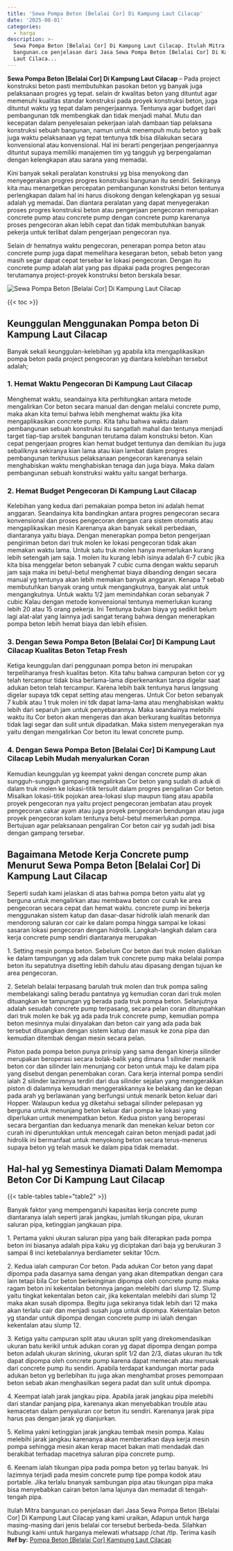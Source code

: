 ```yaml
---
title: 'Sewa Pompa Beton [Belalai Cor] Di Kampung Laut Cilacap'
date: '2025-08-01'
categories:
  - harga
description: >-
  Sewa Pompa Beton [Belalai Cor] Di Kampung Laut Cilacap. Itulah Mitra
  bangunan.co penjelasan dari Jasa Sewa Pompa Beton [Belalai Cor] Di Kampung
  Laut Cilaca...
---
```


**Sewa Pompa Beton \[Belalai Cor\] Di Kampung Laut Cilacap** – Pada project konstruksi beton pasti membutuhkan pasokan beton yg banyak juga pelaksanaan progres yg tepat. selain dr kwalitas beton yang dituntut agar memenuhi kualitas standar konstruksi pada proyek konstruksi beton, juga dituntut waktu yg tepat dalam pengerjaannya. Tentunya agar budget dari pembangunan tdk membengkak dan tidak menjadi mahal. Mutu dan kecepatan dalam penyelesaian pekerjaan ialah dambaan tiap pelaksana konstruksi sebuah bangunan, namun untuk menempuh mutu beton yg baik juga waktu pelaksanaan yg tepat tentunya tdk bisa dilakukan secara konvensional atau konvensional. Hal ini berarti pengerjaan pengerjaannya dituntut supaya memiliki manajemen tim yg tangguh yg berpengalaman dengan kelengkapan atau sarana yang memadai.

Kini banyak sekali peralatan konstruksi yg bisa menyokong dan menyegerakan progres progres konstruksi bangunan itu sendiri. Sekiranya kita mau menargetkan percepatan pembangunan konstruksi beton tentunya perlengkapan dalam hal ini harus disokong dengan kelengkapan yg sesuai adalah yg memadai. Dan diantara peralatan yang dapat menyegerakan proses progres konstruksi beton atau pengerjaan pengecoran merupakan concrete pump atau concrete pump dengan concrete pump karenanya proses pengecoran akan lebih cepat dan tidak membutuhkan banyak pekerja untuk terlibat dalam pengerjaan pengecoran nya.

Selain dr hematnya waktu pengecoran, penerapan pompa beton atau concrete pump juga dapat memelihara kesegaran beton, sebab beton yang masih segar dapat cepat tersebar ke lokasi pengecoran. Dengan itu concrete pump adalah alat yang pas dipakai pada progres pengecoran terutamanya project-proyek konstruksi beton berskala besar.

![Sewa Pompa Beton [Belalai Cor] Di Kampung Laut Cilacap](/images/sewa-concrete-pump-36.png)

{{< toc >}}

## Keunggulan Menggunakan Pompa beton Di Kampung Laut Cilacap

Banyak sekali keunggulan-kelebihan yg apabila kita mengaplikasikan pompa beton pada project pengecoran yg diantara kelebihan tersebut adalah;

### 1\. Hemat Waktu Pengecoran Di Kampung Laut Cilacap

Menghemat waktu, seandainya kita perhitungkan antara metode mengalirkan Cor beton secara manual dan dengan melalui concrete pump, maka akan kita temui bahwa lebih menghemat waktu jika kita mengaplikasikan concrete pump. Kita tahu bahwa waktu dalam pembangunan sebuah konstruksi itu sangatlah mahal dan tentunya menjadi target tiap-tiap arsitek bangunan terutama dalam konstruksi beton. Kian cepat pengerjaan progres kian hemat budget tentunya dan demikian itu juga sebaliknya sekiranya kian lama atau kian lambat dalam progres pembangunan terkhusus pelaksanaan pengecoran karenanya selain menghabiskan waktu menghabiskan tenaga dan juga biaya. Maka dalam pembangunan sebuah konstruksi waktu yaitu sangat berharga.

### 2\. Hemat Budget Pengecoran Di Kampung Laut Cilacap

Kelebihan yang kedua dari pemakaian pompa beton ini adalah hemat anggaran. Seandainya kita bandingkan antara progres pengecoran secara konvensional dan proses pengecoran dengan cara sistem otomatis atau mengaplikasikan mesin Karenanya akan banyak sekali perbedaan, diantaranya yaitu biaya. Dengan menerapkan pompa beton pengerjaan pengiriman beton dari truk molen ke lokasi pengecoran tidak akan memakan waktu lama. Untuk satu truk molen hanya memerlukan kurang lebih setengah jam saja. 1 molen itu kurang lebih isinya adalah 6-7 cubic jika kita bisa menggelar beton sebanyak 7 cubic cuma dengan waktu separuh jam saja maka ini betul-betul menghemat biaya dibanding dengan secara manual yg tentunya akan lebih memakan banyak anggaran. Kenapa ? sebab membutuhkan banyak orang untuk mengangkutnya, banyak alat untuk mengangkutnya. Untuk waktu 1/2 jam memindahkan coran sebanyak 7 cubic Kalau dengan metode konvensional tentunya memerlukan kurang lebih 20 atau 15 orang pekerja. Ini Tentunya bukan biaya yg sedikit belum lagi alat-alat yang lainnya jadi sangat terang bahwa dengan menerapkan pompa beton lebih hemat biaya dan lebih efisien.

### 3\. Dengan Sewa Pompa Beton \[Belalai Cor\] Di Kampung Laut Cilacap Kualitas Beton Tetap Fresh

Ketiga keunggulan dari penggunaan pompa beton ini merupakan terpeliharanya fresh kualitas beton. Kita tahu bahwa campuran beton cor yg telah tercampur tidak bisa berlama-lama diperkenankan tanpa digelar saat adukan beton telah tercampur. Karena lebih baik tentunya harus langsung digelar supaya tdk cepat setting atau mengeras. Untuk Cor beton sebanyak 7 kubik atau 1 truk molen ini tdk dapat lama-lama atau menghabiskan waktu lebih dari separuh jam untuk penyebarannya. Maka seandainya melebihi waktu itu Cor beton akan mengeras dan akan berkurang kualitas betonnya tidak lagi segar dan sulit untuk dipadatkan. Maka sistem menyegerakan nya yaitu dengan mengalirkan Cor beton itu lewat concrete pump.

### 4\. Dengan Sewa Pompa Beton \[Belalai Cor\] Di Kampung Laut Cilacap Lebih Mudah menyalurkan Coran

Kemudian keunggulan yg keempat yakni dengan concrete pump akan sungguh-sungguh gampang mengalirkan Cor beton yang sudah di aduk di dalam truk molen ke lokasi-titik tersulit dalam progres pengaliran Cor beton. Misalkan lokasi-titik pojokan area-lokasi slup maupun tiang atau apabila proyek pengecoran nya yaitu project pengecoran jembatan atau proyek pengecoran cakar ayam atau juga proyek pengecoran bendungan atau juga proyek pengecoran kolam tentunya betul-betul memerlukan pompa. Bertujuan agar pelaksanaan pengaliran Cor beton cair yg sudah jadi bisa dengan gampang tersebar.

## Bagaimana Metode Kerja Concrete pump Menurut Sewa Pompa Beton \[Belalai Cor\] Di Kampung Laut Cilacap

Seperti sudah kami jelaskan di atas bahwa pompa beton yaitu alat yg berguna untuk mengalirkan atau membawa beton cor curah ke area pengecoran secara cepat dan hemat waktu. concrete pump ini bekerja menggunakan sistem katup dan dasar-dasar hidrolik ialah menarik dan mendorong saluran cor cair ke dalam pompa hingga sampai ke lokasi sasaran lokasi pengecoran dengan hidrolik. Langkah-langkah dalam cara kerja concrete pump sendiri diantaranya merupakan

1\. Setting mesin pompa beton. Sebelum Cor beton dari truk molen dialirkan ke dalam tampungan yg ada dalam truk concrete pump maka belalai pompa beton itu sepatutnya disetting lebih dahulu atau dipasang dengan tujuan ke area pengecoran.

2\. Setelah belalai terpasang barulah truk molen dan truk pompa saling membelakangi saling beradu pantatnya yg kemudian coran dari truk molen dituangkan ke tampungan yg berada pada truk pompa beton. Selanjutnya adalah sesudah concrete pump terpasang, secara pelan coran ditumpahkan dari truk molen ke bak yg ada pada truk concrete pump, kemudian pompa beton mesinnya mulai dinyalakan dan beton cair yang ada pada bak tersebut dituangkan dengan sistem katup dan masuk ke zona pipa dan kemudian ditembak dengan mesin secara pelan.

Piston pada pompa beton punya prinsip yang sama dengan kinerja silinder merupakan beroperasi secara bolak-balik yang dimana 1 silinder menarik beton cor dan silinder lain menunjang cor beton untuk maju ke dalam pipa yang disebut dengan penembakan coran. Cara kerja internal pompa sendiri ialah 2 silinder lazimnya terdiri dari dua silinder sejalan yang menggerakkan piston di dalamnya kemudian menggerakkannya ke belakang dan ke depan pada arah yg berlawanan yang berfungsi untuk menarik beton keluar dari Hopper. Walaupun kedua yg diketahui sebagai silinder pelepasan yg berguna untuk menunjang beton keluar dari pompa ke lokasi yang diperlukan untuk menempatkan beton. Kedua piston yang beroperasi secara bergantian dan keduanya menarik dan menekan keluar beton cor curah ini diperuntukkan untuk mencegah cairan beton menjadi padat jadi hidrolik ini bermanfaat untuk menyokong beton secara terus-menerus supaya beton yg telah masuk ke dalam pipa tidak memadat.

## Hal-hal yg Semestinya Diamati Dalam Memompa Beton Cor Di Kampung Laut Cilacap

{{< table-tables table="table2" >}}

Banyak faktor yang mempengaruhi kapasitas kerja concrete pump diantaranya ialah seperti jarak jangkau, jumlah tikungan pipa, ukuran saluran pipa, ketinggian jangkauan pipa.

1\. Pertama yakni ukuran saluran pipa yang baik diterapkan pada pompa beton ini biasanya adalah pipa kaku yg diciptakan dari baja yg berukuran 3 sampai 8 inci ketebalannya berdiameter sekitar 10cm.

2\. Kedua ialah campuran Cor beton. Pada adukan Cor beton yang dapat dipompa pada dasarnya sama dengan yang akan ditempatkan dengan cara lain tetapi bila Cor beton berkeinginan dipompa oleh concrete pump maka ragam beton ini kekentalan betonnya jangan melebihi dari slump 12. Slump yaitu tingkat kekentalan beton cair, jika kekentalan melebihi dari slump 12 maka akan susah dipompa. Begitu juga sekiranya tidak lebih dari 12 maka akan terlalu cair dan menjadi susah juga untuk dipompa. Kekentalan beton yg standar untuk dipompa dengan concrete pump ini ialah dengan kekentalan atau slump 12.

3\. Ketiga yaitu campuran split atau ukuran split yang direkomendasikan ukuran batu kerikil untuk adukan coran yg dapat dipompa dengan pompa beton adalah ukuran skrining, ukuran split 1/2 dan 2/3, diatas ukuran itu tdk dapat dipompa oleh concrete pump karena dapat memecah atau merusak dari concrete pump itu sendiri. Apabila terdapat kandungan mortar pada adukan beton yg berlebihan itu juga akan menghambat proses pemompaan beton sebab akan menghasilkan segera padat dan sulit untuk dipompa.

4\. Keempat ialah jarak jangkau pipa. Apabila jarak jangkau pipa melebihi dari standar panjang pipa, karenanya akan menyebabkan trouble atau kemacetan dalam penyaluran cor beton itu sendiri. Karenanya jarak pipa harus pas dengan jarak yg dianjurkan.

5\. Kelima yakni ketinggian jarak jangkau tembak mesin pompa. Kalau melebihi jarak jangkau karenanya akan memberatkan daya kerja mesin pompa sehingga mesin akan kerap macet bakan mati mendadak dan berakibat terhadap macetnya saluran pipa concrete pump.

6\. Keenam ialah tikungan pipa pada pompa beton yg terlau banyak. Ini lazimnya terjadi pada mesim concrete pump tipe pompa kodok atau portable. Jika terlalu bnanyak sambungan pipa atau tikungan pipa maka bisa menyebabkan cairan beton lama lajunya dan memadat di tengah-tengah pipa.

Itulah Mitra bangunan.co penjelasan dari Jasa Sewa Pompa Beton \[Belalai Cor\] Di Kampung Laut Cilacap yang kami uraikan, Adapun untuk harga masing-masing dari jenis belalai cor tersebut berbeda-beda. Silahkan hubungi kami untuk harganya melewati whatsapp /chat /tlp. Terima kasih
**Ref by:** [Pompa Beton [Belalai Cor] Kampung Laut Cilacap](https://id.wikipedia.org/wiki/Pompa)
